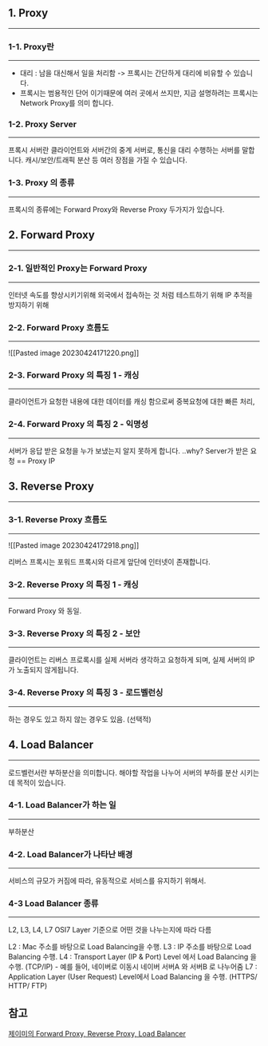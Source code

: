 
## 1. Proxy
---
### 1-1. Proxy란
---
- 대리 : 남을 대신해서 일을 처리함 -> 프록시는 간단하게 대리에 비유할 수 있습니다.
- 프록시는 범용적인 단어 이기때문에 여러 곳에서 쓰지만, 지금 설명하려는 프록시는 Network Proxy를 의미 합니다.

### 1-2.  Proxy Server
---
프록시 서버란 클라이언트와 서버간의 중계 서버로, 통신을 대리 수행하는 서버를 말합니다.
캐시/보안/트래픽 분산 등 여러 장점을 가질 수 있습니다.

### 1-3. Proxy 의 종류
---
프록시의 종류에는 Forward Proxy와 Reverse Proxy 두가지가 있습니다.

## 2. Forward Proxy
---
### 2-1. 일반적인 Proxy는 Forward Proxy
---
인터넷 속도를 향상시키기위해
외국에서 접속하는 것 처럼 테스트하기 위해
IP 추적을 방지하기 위해

### 2-2. Forward Proxy 흐름도
---
![[Pasted image 20230424171220.png]]

### 2-3. Forward Proxy 의 특징 1 - 캐싱
---
클라이언트가 요청한 내용에 대한 데이터를 캐싱 함으로써 중복요청에 대한 빠른 처리, 


### 2-4. Forward Proxy 의 특징 2 - 익명성
---
서버가 응답 받은 요청을 누가 보냈는지 알지 못하게 합니다.  ..why?
Server가 받은 요청 == Proxy IP


## 3. Reverse Proxy
---
### 3-1. Reverse Proxy 흐름도
---
![[Pasted image 20230424172918.png]]

리버스 프록시는 포워드 프록시와 다르게 앞단에 인터넷이 존재합니다.

### 3-2. Reverse Proxy 의 특징 1 - 캐싱
---
Forward Proxy 와 동일.

### 3-3. Reverse Proxy 의 특징 2 - 보안
---
클라이언트는 리버스 프로록시를 실제 서버라 생각하고 요청하게 되며, 실제 서버의 IP가 노출되지 않게됩니다.

### 3-4. Reverse Proxy 의 특징 3 - 로드벨런싱
---
하는 경우도 있고 하지 않는 경우도 있음. (선택적)


## 4. Load Balancer
---
로드벨런서란 부하분산을 의미합니다. 해야할 작업을 나누어 서버의 부하를 분산 시키는데 목적이 있습니다.

### 4-1. Load Balancer가 하는 일
---
부하분산

### 4-2. Load Balancer가 나타난 배경
---
서비스의 규모가 커짐에 따라, 유동적으로 서비스를 유지하기 위해서.

### 4-3 Load Balancer 종류
---
L2, L3, L4, L7
OSI7 Layer 기준으로 어떤 것을 나누는지에 따라 다름

L2 : Mac 주소를 바탕으로 Load Balancing을 수행.
L3 : IP 주소를 바탕으로 Load Balancing 수행.
L4 : Transport Layer (IP & Port) Level 에서 Load Balancing 을 수행. (TCP/IP)
	-  예를 들어, 네이버로 이동시 네이버 서버A 와 서버B 로 나누어줌
L7 :  Application Layer (User Request) Level에서 Load Balancing 을 수행. (HTTPS/ HTTP/ FTP)


## 참고
[제이미의 Forward Proxy, Reverse Proxy, Load Balancer](https://www.youtube.com/watch?v=YxwYhenZ3BE)
